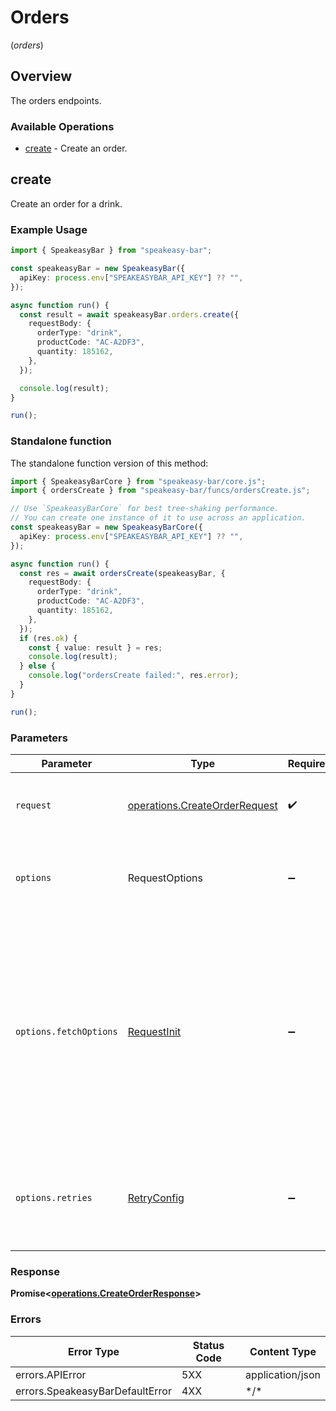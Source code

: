 # Orders
(*orders*)

## Overview

The orders endpoints.

### Available Operations

* [create](#create) - Create an order.

## create

Create an order for a drink.

### Example Usage

```typescript
import { SpeakeasyBar } from "speakeasy-bar";

const speakeasyBar = new SpeakeasyBar({
  apiKey: process.env["SPEAKEASYBAR_API_KEY"] ?? "",
});

async function run() {
  const result = await speakeasyBar.orders.create({
    requestBody: {
      orderType: "drink",
      productCode: "AC-A2DF3",
      quantity: 185162,
    },
  });

  console.log(result);
}

run();
```

### Standalone function

The standalone function version of this method:

```typescript
import { SpeakeasyBarCore } from "speakeasy-bar/core.js";
import { ordersCreate } from "speakeasy-bar/funcs/ordersCreate.js";

// Use `SpeakeasyBarCore` for best tree-shaking performance.
// You can create one instance of it to use across an application.
const speakeasyBar = new SpeakeasyBarCore({
  apiKey: process.env["SPEAKEASYBAR_API_KEY"] ?? "",
});

async function run() {
  const res = await ordersCreate(speakeasyBar, {
    requestBody: {
      orderType: "drink",
      productCode: "AC-A2DF3",
      quantity: 185162,
    },
  });
  if (res.ok) {
    const { value: result } = res;
    console.log(result);
  } else {
    console.log("ordersCreate failed:", res.error);
  }
}

run();
```

### Parameters

| Parameter                                                                                                                                                                      | Type                                                                                                                                                                           | Required                                                                                                                                                                       | Description                                                                                                                                                                    |
| ------------------------------------------------------------------------------------------------------------------------------------------------------------------------------ | ------------------------------------------------------------------------------------------------------------------------------------------------------------------------------ | ------------------------------------------------------------------------------------------------------------------------------------------------------------------------------ | ------------------------------------------------------------------------------------------------------------------------------------------------------------------------------ |
| `request`                                                                                                                                                                      | [operations.CreateOrderRequest](../../models/operations/createorderrequest.md)                                                                                                 | :heavy_check_mark:                                                                                                                                                             | The request object to use for the request.                                                                                                                                     |
| `options`                                                                                                                                                                      | RequestOptions                                                                                                                                                                 | :heavy_minus_sign:                                                                                                                                                             | Used to set various options for making HTTP requests.                                                                                                                          |
| `options.fetchOptions`                                                                                                                                                         | [RequestInit](https://developer.mozilla.org/en-US/docs/Web/API/Request/Request#options)                                                                                        | :heavy_minus_sign:                                                                                                                                                             | Options that are passed to the underlying HTTP request. This can be used to inject extra headers for examples. All `Request` options, except `method` and `body`, are allowed. |
| `options.retries`                                                                                                                                                              | [RetryConfig](../../lib/utils/retryconfig.md)                                                                                                                                  | :heavy_minus_sign:                                                                                                                                                             | Enables retrying HTTP requests under certain failure conditions.                                                                                                               |

### Response

**Promise\<[operations.CreateOrderResponse](../../models/operations/createorderresponse.md)\>**

### Errors

| Error Type                      | Status Code                     | Content Type                    |
| ------------------------------- | ------------------------------- | ------------------------------- |
| errors.APIError                 | 5XX                             | application/json                |
| errors.SpeakeasyBarDefaultError | 4XX                             | \*/\*                           |